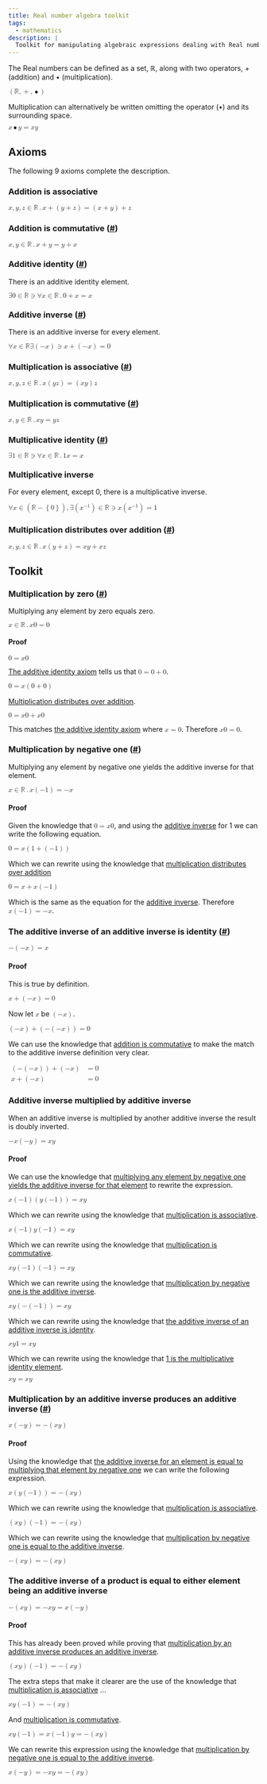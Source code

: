 ```yaml
---
title: Real number algebra toolkit
tags:
  - mathematics
description: |
  Toolkit for manipulating algebraic expressions dealing with Real numbers.
---
```


The Real numbers can be defined as a set, &#x211D;, along with two operators, + (addition) and &bullet; (multiplication).

<p>
  <math>
    <mrow>
      <mo>(</mo>
      <mi normal>&#x211D;</mi>
      <mo>,</mo>
      <mo>+</mo>
      <mo>,</mo>
      <mo>&bullet;</mo>
      <mo>)</mo>
    </mrow>
  </math>
</p>

Multiplication can alternatively be written omitting the operator (&bullet;) and its surrounding space.

<p>
  <math>
    <mrow>
      <mi>x</mi>
      <mo>&bullet;</mo>
      <mi>y</mi>
      <mo>=</mo>
      <mi>x</mi>
      <mi>y</mi>
    </mrow>
  </math>
</p>

## Axioms

The following 9 axioms complete the description.

### Addition is associative

<p>
  <math>
    <mrow>
      <mi>x</mi>
      <mo>,</mo>
      <mi>y</mi>
      <mo>,</mo>
      <mi>z</mi>
      <mo>&#x2208;</mo>
      <mi normal>&#x211D;</mi>
      <mo>.</mo>
      <mi>x</mi>
      <mo>+</mo>
      <mo>(</mo>
      <mi>y</mi>
      <mo>+</mo>
      <mi>z</mi>
      <mo>)</mo>
      <mo>=</mo>
      <mo>(</mo>
      <mi>x</mi>
      <mo>+</mo>
      <mi>y</mi>
      <mo>)</mo>
      <mo>+</mo>
      <mi>z</mi>
    </mrow>
  </math>
</p>


### Addition is commutative (<a id="addition-is-commutative" href="#addition-is-commutative">#</a>)

<p>
  <math>
    <mrow>
      <mi>x</mi>
      <mo>,</mo>
      <mi>y</mi>
      <mo>&#x2208;</mo>
      <mi normal>&#x211D;</mi>
      <mo>.</mo>
      <mi>x</mi>
      <mo>+</mo>
      <mi>y</mi>
      <mo>=</mo>
      <mi>y</mi>
      <mo>+</mo>
      <mi>x</mi>
    </mrow>
  </math>
</p>



### Additive identity (<a id="additive-identity" href="#additive-identity">#</a>)

There is an additive identity element.

<p>
  <math>
    <mrow>
      <mo>&#x2203;</mo>
      <mn>0</mn>
      <mo>&#x2208;</mo>
      <mi normal>&#x211D;</mi>
      <mo>&#x220B;</mo>
      <mo>&#x2200;</mo>
      <mi>x</mi>
      <mo>&#x2208;</mo>
      <mi normal>&#x211D;</mi>
      <mo>.</mo>
      <mn>0</mn>
      <mo>+</mo>
      <mi>x</mi>
      <mo>=</mo>
      <mi>x</mi>
    </mrow>
  </math>
</p>

### Additive inverse (<a id="additive-inverse" href="#additive-inverse">#</a>)

There is an additive inverse for every element.

<p>
  <math>
    <mrow>
      <mo>&#x2200;</mo>
      <mi>x</mi>
      <mo>&#x2208;</mo>
      <mi normal>&#x211D;</mi>&nbsp;
      <mo>&#x2203;</mo>
      <mo>(</mo>
      <mrow><mo>&minus;</mo><mi>x</mi></mrow>
      <mo>)</mo>
      <mo>&#x220B;</mo>
      <mi>x</mi>
      <mo>+</mo>
      <mo>(</mo>
      <mrow><mo>&minus;</mo><mi>x</mi></mrow>
      <mo>)</mo>
      <mo>=</mo>
      <mn>0</mn>
    </mrow>
  </math>
</p>

### Multiplication is associative (<a id="multiplication-is-associative"  href="#multiplication-is-associative">#</a>)

<p>
  <math>
    <mrow>
      <mi>x</mi>
      <mo>,</mo>
      <mi>y</mi>
      <mo>,</mo>
      <mi>z</mi>
      <mo>&#x2208;</mo>
      <mi normal>&#x211D;</mi>
      <mo>.</mo>
      <mi>x</mi>
      <mo>(</mo>
      <mi>y</mi>
      <mi>z</mi>
      <mo>)</mo>
      <mo>=</mo>
      <mo>(</mo>
      <mi>x</mi>
      <mi>y</mi>
      <mo>)</mo>
      <mi>z</mi>
    </mrow>
  </math>
</p>

### Multiplication is commutative (<a id="multiplication-is-commutative"  href="#multiplication-is-commutative">#</a>)

<p>
  <math>
    <mrow>
      <mi>x</mi>
      <mo>,</mo>
      <mi>y</mi>
      <mo>&#x2208;</mo>
      <mi normal>&#x211D;</mi>
      <mo>.</mo>
      <mi>x</mi>
      <mi>y</mi>
      <mo>=</mo>
      <mi>y</mi>
      <mi>z</mi>
    </mrow>
  </math>
</p>

### Multiplicative identity (<a id="multiplicative-identity" href="#multiplicative-identity">#</a>)

<p>
  <math>
    <mrow>
      <mo>&#x2203;</mo>
      <mn>1</mn>
      <mo>&#x2208;</mo>
      <mi normal>&#x211D;</mi>
      <mo>&#x220B;</mo>
      <mo>&#x2200;</mo>
      <mi>x</mi>
      <mo>&#x2208;</mo>
      <mi normal>&#x211D;</mi>
      <mo>.</mo>
      <mn>1</mn>
      <mi>x</mi>
      <mo>=</mo>
      <mi>x</mi>
    </mrow>
  </math>
</p>

### Multiplicative inverse

For every element, except 0, there is a multiplicative inverse.

<p>
  <math>
    <mrow>
      <mo>&#x2200;</mo>
      <mi>x</mi>
      <mo>&#x2208;</mo>
      <mo>(</mo>
      <mi normal>&#x211D;</mi>
      <mo>&minus;</mo>
      <mrow>
        <mo>{</mo>
        <mn>0</mn>
        <mo>}</mo>
      </mrow>
      <mo>)</mo>
      <mo>,</mo>
      <mo>&#x2203;</mo>
      <mo>(</mo>
      <msup>
        <mi>x</mi>
        <mrow><mo>&minus;</mo><mn>1</mn></mrow>
      </msup>
      <mo>)</mo>
      <mo>&#x2208;</mo>
      <mi normal>&#x211D;</mi>
      <mo>&#x220B;</mo>
      <mi>x</mi>
      <mo>(</mo>
      <msup>
        <mi>x</mi>
        <mrow><mo>&minus;</mo><mn>1</mn></mrow>
      </msup>
      <mo>)</mo>
      <mo>=</mo>
      <mn>1</mn>
    </mrow>
  </math>
</p>

### Multiplication distributes over addition (<a id="multiplication-distributes-over-addition" href="#multiplication-distributes-over-addition">#</a>)

<p>
  <math>
    <mrow>
      <mi>x</mi>
      <mo>,</mo>
      <mi>y</mi>
      <mo>,</mo>
      <mi>z</mi>
      <mo>&#x2208;</mo>
      <mi normal>&#x211D;</mi>
      <mo>.</mo>
      <mi>x</mi>
      <mo>(</mo>
      <mi>y</mi>
      <mo>+</mo>
      <mi>z</mi>
      <mo>)</mo>
      <mo>=</mo>
      <mi>x</mi>
      <mi>y</mi>
      <mo>+</mo>
      <mi>x</mi>
      <mi>z</mi>
    </mrow>
  </math>
</p>

## Toolkit

### Multiplication by zero (<a id="multiplication-by-zero" href="#multiplication-by-zero">#</a>)

Multiplying any element by zero equals zero.

<p>
  <math>
    <mrow>
      <mi>x</mi><mo>&#x2208;</mo><mi normal>&#x211D;</mi><mo>.</mo>
      <mi>x</mi><mn>0</mn><mo>=</mo><mn>0</mn>
    </mrow>
  </math>
</p>

#### Proof

<p>
  <math>
    <mrow>
      <mn>0</mn><mo>=</mo><mi>x</mi><mn>0</mn>
    </mrow>
  </math>
</p>

[The additive identity axiom](#additive-identity) tells us that <math><mrow><mn>0</mn><mo>=</mo><mn>0</mn><mo>+</mo><mn>0</mn></math>.

<p>
  <math>
    <mrow>
      <mn>0</mn><mo>=</mo><mi>x</mi><mo>(</mo><mn>0</mn><mo>+</mo><mn>0</mn><mo>)</mo>
    </mrow>
  </math>
</p>

[Multiplication distributes over addition](#multiplication-distributes-over-addition).

<p>
  <math>
    <mrow>
      <mn>0</mn><mo>=</mo><mi>x</mi><mn>0</mn><mo>+</mo><mi>x</mi><mn>0</mn>
    </mrow>
  </math>
</p>

This matches [the additive identity axiom](#additive-identity) where <math><mi>x</mi><mo>=</mo><mn>0</mn></math>. Therefore <math><mrow><mi>x</mi><mn>0</mn><mo>=</mo><mn>0</mn></mrow></math>.

### Multiplication by negative one (<a id="multiplication-by-negative-one" href="#multiplication-by-negative-one">#</a>)

Multiplying any element by negative one yields the additive inverse for that element.

<p>
  <math>
    <mrow>
      <mi>x</mi><mo>&#x2208;</mo><mi normal>&#x211D;</mi><mo>.</mo>
      <mi>x</mi><mo>(</mo><mrow><mo>&minus;</mo><mn>1</mn></mrow><mo>)</mo><mo>=</mo><mrow><mo>&minus;</mo><mi>x</mi></mrow>
    </mrow>
  </math>
</p>

#### Proof

Given the knowledge that <a href="#multiplication-by-zero"><math><mrow><mn>0</mn><mo>=</mo><mi>x</mi><mn>0</mn></mrow></math></a>, and using the [additive inverse](#additive-inverse) for 1 we can write the following equation.

<p>
  <math>
    <mrow>
      <mn>0</mn>
      <mo>=</mo>
      <mi>x</mi><mo>(</mo><mn>1</mn><mo>+</mo><mo>(</mo><mrow><mo>&minus;</mo><mn>1</mn></mrow><mo>)</mo><mo>)</mo>
    </mrow>
  </math>
</p>

Which we can rewrite using the knowledge that [multiplication distributes over addition](#multiplication-distributes-over-addition)

<p>
  <math>
    <mrow>
      <mn>0</mn><mo>=</mo><mi>x</mi><mo>+</mo><mi>x</mi><mo>(</mo><mrow><mo>&minus;</mo><mn>1</mn></mrow><mo>)</mo>
    </mrow>
  </math>
</p>

Which is the same as the equation for the [additive inverse](#additive-inverse). Therefore <math><mrow><mi>x</mi><mo>(</mo><mrow><mo>&minus;</mo><mn>1</mn></mrow><mo>)</mo><mo>=</mo><mrow><mo>&minus;</mo><mi>x</mi></mrow></mrow></math>.

### The additive inverse of an additive inverse is identity (<a id="double-additive-inverse" href="#double-additive-inverse">#</a>)

<p>
  <math>
    <mrow>
      <mo>&minus;</mo>
      <mo>(</mo>
      <mrow><mo>&minus;</mo><mi>x</mi></mrow>
      <mo>)</mo>
      <mo>=</mo>
      <mi>x</mi>
    </mrow>
  </math>
</p>

#### Proof

This is true by definition.

<p>
  <math>
    <mrow>
      <mi>x</mi>
      <mo>+</mo>
      <mo>(</mo>
      <mrow><mo>&minus;</mo><mi>x</mi></mrow>
      <mo>)</mo>
      <mo>=</mo>
      <mn>0</mn>
    </mrow>
  </math>
</p>

Now let <math><mi>x</mi></math> be <math><mo>(</mo><mrow><mo>&minus;</mo><mi>x</mi></mrow><mo>)</mo></math>.

<p>
  <math>
    <mrow>
      <mo>(</mo>
      <mrow><mo>&minus;</mo><mi>x</mi></mrow>
      <mo>)</mo>
      <mo>+</mo>
      <mo>(</mo>
      <mrow>
        <mo>&minus;</mo>
        <mo>(</mo>
        <mrow><mo>&minus;</mo><mi>x</mi></mrow>
        <mo>)</mo>
      </mrow>
      <mo>)</mo>
      <mo>=</mo>
      <mn>0</mn>
    </mrow>
  </math>
</p>

We can use the knowledge that [addition is commutative](#addition-is-commutative) to make the match to the additive inverse definition very clear.

<p>
  <math>
    <mtable>
      <mtr>
        <mtd style="text-align: right">
          <mo>(</mo>
          <mrow>
            <mo>&minus;</mo>
            <mo>(</mo>
            <mrow><mo>&minus;</mo><mi>x</mi></mrow>
            <mo>)</mo>
          </mrow>
          <mo>)</mo>
          <mo>+</mo>
          <mo>(</mo>
          <mrow><mo>&minus;</mo><mi>x</mi></mrow>
          <mo>)</mo>
        </mtd>
        <mtd>
          <mo>=</mo>
          <mn>0</mn>
        </mtd>
      </mtr>
      <mtr>
        <mtd style="text-align: right">
          <mi>x</mi>
          <mo>+</mo>
          <mo>(</mo>
          <mrow><mo>&minus;</mo><mi>x</mi></mrow>
          <mo>)</mo>
        </mtd>
        <mtd>
          <mo>=</mo>
          <mn>0</mn>
        </mtd>
      </mtr>
    </mtable>
  </math>
</p>

### Additive inverse multiplied by additive inverse

When an additive inverse is multiplied by another additive inverse the result is doubly inverted.

<p>
  <math>
    <mrow><mo>&minus;</mo><mi>x</mi></mrow>
    <mo>(</mo>
    <mrow><mo>&minus;</mo><mi>y</mi></mrow>
    <mo>)</mo>
    <mo>=</mo>
    <mi>x</mi>
    <mi>y</mi>
  </math>
</p>

#### Proof

We can use the knowledge that [multiplying any element by negative one yields the additive inverse for that element](#multiplication-by-negative-one) to rewrite the expression.

<p>
  <math>
    <mi>x</mi><mo>(</mo><mrow><mo>&minus;</mo><mn>1</mn></mrow><mo>)</mo>
    <mo>(</mo>
    <mi>y</mi><mo>(</mo><mrow><mo>&minus;</mo><mn>1</mn></mrow><mo>)</mo>
    <mo>)</mo>
    <mo>=</mo>
    <mi>x</mi>
    <mi>y</mi>
  </math>
</p>

Which we can rewrite using the knowledge that [multiplication is associative](#multiplication-is-associative).

<p>
  <math>
    <mi>x</mi><mo>(</mo><mrow><mo>&minus;</mo><mn>1</mn></mrow><mo>)</mo>
    <mi>y</mi><mo>(</mo><mrow><mo>&minus;</mo><mn>1</mn></mrow><mo>)</mo>
    <mo>=</mo>
    <mi>x</mi>
    <mi>y</mi>
  </math>
</p>

Which we can rewrite using the knowledge that [multiplication is commutative](#multiplication-is-commutative).

<p>
  <math>
    <mi>x</mi>
    <mi>y</mi>
    <mo>(</mo><mrow><mo>&minus;</mo><mn>1</mn></mrow><mo>)</mo>
    <mo>(</mo><mrow><mo>&minus;</mo><mn>1</mn></mrow><mo>)</mo>
    <mo>=</mo>
    <mi>x</mi>
    <mi>y</mi>
  </math>
</p>

Which we can rewrite using the knowledge that [multiplication by negative one is the additive inverse](#multiplication-by-negative-one).

<p>
  <math>
    <mi>x</mi>
    <mi>y</mi>
    <mo>(</mo>
      <mrow>
        <mo>&minus;</mo>
        <mo>(</mo>
          <mrow>
            <mo>&minus;</mo>
            <mn>1</mn>
          </mrow>
        <mo>)</mo>
      </mrow>
    <mo>)</mo>
    <mo>=</mo>
    <mi>x</mi>
    <mi>y</mi>
  </math>
</p>

Which we can rewrite using the knowledge that [the additive inverse of an additive inverse is identity](#double-additive-inverse).

<p>
  <math>
    <mi>x</mi>
    <mi>y</mi>
    <mn>1</mn>
    <mo>=</mo>
    <mi>x</mi>
    <mi>y</mi>
  </math>
</p>

Which we can rewrite using the knowledge that [1 is the multiplicative identity element](#multiplicative-identity).

<p>
  <math>
    <mi>x</mi>
    <mi>y</mi>
    <mo>=</mo>
    <mi>x</mi>
    <mi>y</mi>
  </math>
</p>

### Multiplication by an additive inverse produces an additive inverse (<a id="multiplication-by-additive-inverse" href="#multiplication-by-additive-inverse">#</a>)

<p>
  <math>
    <mi>x</mi>
    <mo>(</mo>
      <mrow>
        <mo>&minus;</mo>
        <mi>y</mi>
      </mrow>
    <mo>)</mo>
    <mo>=</mo>
    <mrow>
      <mo>&minus;</mo>
      <mo>(</mo>
        <mi>x</mi>
        <mi>y</mi>
      <mo>)</mo>
    </mrow>
  </math>
</p>

#### Proof

Using the knowledge that [the additive inverse for an element is equal to multiplying that element by negative one](#multiplication-by-negative-one) we can write the following expression.

<p>
  <math>
    <mi>x</mi>
    <mo>(</mo>
      <mi>y</mi>
      <mo>(</mo>
        <mrow>
          <mo>&minus;</mo>
          <mn>1</mn>
        </mrow>
      <mo>)</mo>
    <mo>)</mo>
    <mo>=</mo>
    <mrow>
      <mo>&minus;</mo>
      <mo>(</mo>
        <mi>x</mi>
        <mi>y</mi>
      <mo>)</mo>
    </mrow>
  </math>
</p>

Which we can rewrite using the knowledge that [multiplication is associative](#multiplication-is-associative).

<p>
  <math>
    <mo>(</mo>
      <mi>x</mi>
      <mi>y</mi>
    <mo>)</mo>
    <mo>(</mo>
      <mrow>
        <mo>&minus;</mo>
        <mn>1</mn>
      </mrow>
    <mo>)</mo>
    <mo>=</mo>
    <mrow>
      <mo>&minus;</mo>
      <mo>(</mo>
        <mi>x</mi>
        <mi>y</mi>
      <mo>)</mo>
    </mrow>
  </math>
</p>

Which we can rewrite using the knowledge that [multiplication by negative one is equal to the additive inverse](#multiplication-by-negative-one).

<p>
  <math>
    <mrow>
      <mo>&minus;</mo>
      <mo>(</mo>
        <mi>x</mi>
        <mi>y</mi>
      <mo>)</mo>
    </mrow>
    <mo>=</mo>
    <mrow>
      <mo>&minus;</mo>
      <mo>(</mo>
        <mi>x</mi>
        <mi>y</mi>
      <mo>)</mo>
    </mrow>
  </math>
</p>

### The additive inverse of a product is equal to either element being an additive inverse

<p>
  <math>
    <mrow>
      <mo>&minus;</mo>
      <mo>(</mo>
        <mi>x</mi>
        <mi>y</mi>
      <mo>)</mo>
    </mrow>
    <mo>=</mo>
    <mrow>
      <mo>&minus;</mo>
      <mi>x</mi>
      <mi>y</mi>
    </mrow>
    <mo>=</mo>
    <mi>x</mi>
    <mo>(</mo>
      <mrow>
        <mo>&minus;</mo>
        <mi>y</mi>
      </mrow>
    <mo>)</mo>
  </math>
</p>

#### Proof

This has already been proved while proving that [multiplication by an additive inverse produces an additive inverse](#multiplication-by-addition-inverse). 

<p>
  <math>
    <mo>(</mo>
      <mi>x</mi>
      <mi>y</mi>
    <mo>)</mo>
    <mo>(</mo>
      <mrow>
        <mo>&minus;</mo>
        <mn>1</mn>
      </mrow>
    <mo>)</mo>
    <mo>=</mo>
    <mrow>
      <mo>&minus;</mo>
      <mo>(</mo>
        <mi>x</mi>
        <mi>y</mi>
      <mo>)</mo>
    </mrow>
  </math>
</p>

The extra steps that make it clearer are the use of the knowledge that [multiplication is associative](#multiplication-is-associative) &hellip;

<p>
  <math>
    <mi>x</mi>
    <mi>y</mi>
    <mo>(</mo>
      <mrow>
        <mo>&minus;</mo>
        <mn>1</mn>
      </mrow>
    <mo>)</mo>
    <mo>=</mo>
    <mrow>
      <mo>&minus;</mo>
      <mo>(</mo>
        <mi>x</mi>
        <mi>y</mi>
      <mo>)</mo>
    </mrow>
  </math>
</p>

And [multiplication is commutative](#multiplication-is-commutative).

<p>
  <math>
    <mi>x</mi>
    <mi>y</mi>
    <mo>(</mo>
      <mrow>
        <mo>&minus;</mo>
        <mn>1</mn>
      </mrow>
    <mo>)</mo>
    <mo>=</mo>
    <mi>x</mi>
    <mo>(</mo>
      <mrow>
        <mo>&minus;</mo>
        <mn>1</mn>
      </mrow>
    <mo>)</mo>
    <mi>y</mi>
    <mo>=</mo>
    <mrow>
      <mo>&minus;</mo>
      <mo>(</mo>
        <mi>x</mi>
        <mi>y</mi>
      <mo>)</mo>
    </mrow>
  </math>
</p>

We can rewrite this expression using the knowledge that [multiplication by negative one is equal to the additive inverse](#multiplication-by-negative-one).

<p>
  <math>
    <mi>x</mi>
    <mo>(</mo>
      <mrow>
        <mo>&minus;</mo>
        <mi>y</mi>
      </mrow>
    <mo>)</mo>
    <mo>=</mo>
    <mrow>
      <mo>&minus;</mo>
      <mi>x</mi>
    </mrow>
    <mi>y</mi>
    <mo>=</mo>
    <mrow>
      <mo>&minus;</mo>
      <mo>(</mo>
        <mi>x</mi>
        <mi>y</mi>
      <mo>)</mo>
    </mrow>
  </math>
</p>
